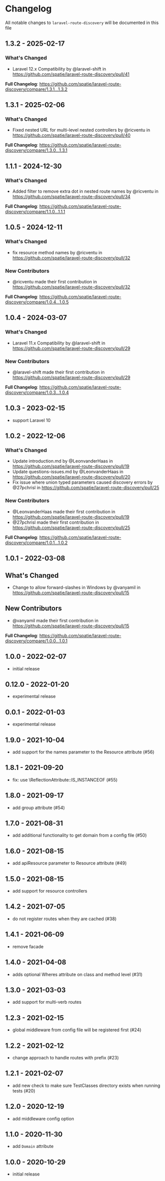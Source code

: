# Changelog

All notable changes to `laravel-route-discovery` will be documented in this file

## 1.3.2 - 2025-02-17

### What's Changed

* Laravel 12.x Compatibility by @laravel-shift in https://github.com/spatie/laravel-route-discovery/pull/41

**Full Changelog**: https://github.com/spatie/laravel-route-discovery/compare/1.3.1...1.3.2

## 1.3.1 - 2025-02-06

### What's Changed

* Fixed nested URL for multi-level nested controllers by @ricventu in https://github.com/spatie/laravel-route-discovery/pull/40

**Full Changelog**: https://github.com/spatie/laravel-route-discovery/compare/1.3.0...1.3.1

## 1.1.1 - 2024-12-30

### What's Changed

* Added filter to remove extra dot in nested route names by @ricventu in https://github.com/spatie/laravel-route-discovery/pull/34

**Full Changelog**: https://github.com/spatie/laravel-route-discovery/compare/1.1.0...1.1.1

## 1.0.5 - 2024-12-11

### What's Changed

* fix resource method names by @ricventu in https://github.com/spatie/laravel-route-discovery/pull/32

### New Contributors

* @ricventu made their first contribution in https://github.com/spatie/laravel-route-discovery/pull/32

**Full Changelog**: https://github.com/spatie/laravel-route-discovery/compare/1.0.4...1.0.5

## 1.0.4 - 2024-03-07

### What's Changed

* Laravel 11.x Compatibility by @laravel-shift in https://github.com/spatie/laravel-route-discovery/pull/29

### New Contributors

* @laravel-shift made their first contribution in https://github.com/spatie/laravel-route-discovery/pull/29

**Full Changelog**: https://github.com/spatie/laravel-route-discovery/compare/1.0.3...1.0.4

## 1.0.3 - 2023-02-15

- support Laravel 10

## 1.0.2 - 2022-12-06

### What's Changed

- Update introduction.md by @LeonvanderHaas in https://github.com/spatie/laravel-route-discovery/pull/19
- Update questions-issues.md by @LeonvanderHaas in https://github.com/spatie/laravel-route-discovery/pull/20
- Fix issue where union typed parameters caused discovery errors by @27pchrisl in https://github.com/spatie/laravel-route-discovery/pull/25

### New Contributors

- @LeonvanderHaas made their first contribution in https://github.com/spatie/laravel-route-discovery/pull/19
- @27pchrisl made their first contribution in https://github.com/spatie/laravel-route-discovery/pull/25

**Full Changelog**: https://github.com/spatie/laravel-route-discovery/compare/1.0.1...1.0.2

## 1.0.1 - 2022-03-08

## What's Changed

- Change to allow forward-slashes in Windows by @vanyamil in https://github.com/spatie/laravel-route-discovery/pull/15

## New Contributors

- @vanyamil made their first contribution in https://github.com/spatie/laravel-route-discovery/pull/15

**Full Changelog**: https://github.com/spatie/laravel-route-discovery/compare/1.0.0...1.0.1

## 1.0.0 - 2022-02-07

- initial release

## 0.12.0 - 2022-01-20

- experimental release

## 0.0.1 - 2022-01-03

- experimental release

## 1.9.0 - 2021-10-04

- add support for the names parameter to the Resource attribute (#56)

## 1.8.1 - 2021-09-20

- fix: use \ReflectionAttribute::IS_INSTANCEOF (#55)

## 1.8.0 - 2021-09-17

- add group attribute (#54)

## 1.7.0 - 2021-08-31

- add additional functionality to get domain from a config file (#50)

## 1.6.0 - 2021-08-15

- add apiResource parameter to Resource attribute (#49)

## 1.5.0 - 2021-08-15

- add support for resource controllers

## 1.4.2 - 2021-07-05

- do not register routes when they are cached (#38)

## 1.4.1 - 2021-06-09

- remove facade

## 1.4.0 - 2021-04-08

- adds optional Wheres attribute on class and method level (#31)

## 1.3.0 - 2021-03-03

- add support for multi-verb routes

## 1.2.3 - 2021-02-15

- global middleware from config file will be registered first (#24)

## 1.2.2 - 2021-02-12

- change approach to handle routes with prefix (#23)

## 1.2.1 - 2021-02-07

- add new check to make sure TestClasses directory exists when running tests (#20)

## 1.2.0 - 2020-12-19

- add middleware config option

## 1.1.0 - 2020-11-30

- add `Domain` attribute

## 1.0.0 - 2020-10-29

- initial release
